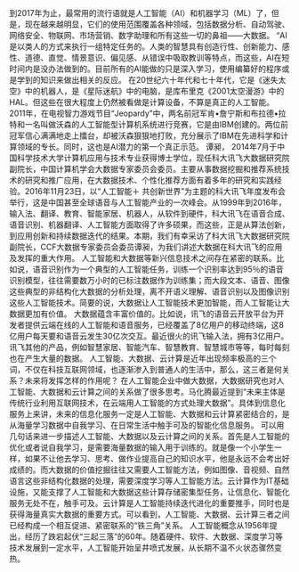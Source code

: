 到2017年为止，最常用的流行语就是人工智能（AI）和机器学习（ML）了，但是，现在越来越明显，它们的使用范围覆盖各种领域，包括数据分析、自动驾驶、网络安全、物联网、市场营销、数字助理和所有这些一切的鼻祖——大数据。
“AI是以类人的方式来执行一组特定任务的。人类的智慧具有创造行性、创新能力、感性、道德、直觉、情景意识、偏见感、从错误中吸取教训等特点，而这些，AI在短时间内是没办法做到的。目前所有的AI能做的只是深入学习，使用编纂好的程序或是学到的知识来做出相关的反应。
在20世纪六十年代和七十年代，它是《迷失太空》中的机器人，是《星际迷航》中的电脑，是库布里克《2001太空漫游》中的HAL。但这些在很大程度上仍然被看做是计算设备，不算是真正的人工智能。
2011年，在电视智力游戏节目“Jeopardy”中，两名前冠军肯•詹宁斯和布拉德•拉特和一名叫做沃森的人工智能型计算机系统进行竞赛，它是由IBM创建的。两位前冠军信心满满地走上擂台，却被沃森狠狠地打败，充分展示了IBM在先进科学和计算领域的专长。同时，这也是AI潜力的第一个真正示范。
谭昶， 2014年7月于中国科学技术大学计算机应用与技术专业获得博士学位，现任科大讯飞大数据研究院副院长，中国计算机学会大数据专家委员会委员。主要从事数据挖掘和推荐系统技术的研究和推广应用，在大数据技术、个性化推荐方面有着多年的研究和实践经验。2016年11月23日，以“人工智能＋ 共创新世界”为主题的科大讯飞年度发布会举行，这是中国甚至全球语音与人工智能产业的一次峰会。从1999年到2016年，输入法、翻译、教育、智能家居、机器人，从软件到硬件，科大讯飞在语音合成、语音识别、机器翻译、人工智能方面取得了许多硕果，而这些，正是从算法创新，到应用创新和持续数据迭代的结果。本期，我们有幸采访了科大讯飞大数据研究院副院长，CCF大数据专家委员会委员谭昶，为我们讲述大数据在科大讯飞的应用及发挥的重大作用。
人工智能和大数据等新兴信息技术之间存在紧密的联系。比如说，语音识别作为一个典型的人工智能任务，训练一个识别率达到95％的语音识别模型，往往需要数万小时的已标注数据作为训练集；而大段文本、语音、图像这些典型的非结构化大数据的分析处理，离不开语义理解、语音识别以及图像识别这些人工智能技术。简要的说，大数据让人工智能技术更加智能，而人工智能让大数据更加有价值。
大数据蕴含丰富价值的。比如说，讯飞的语音云开放平台为开发者提供云端在线的人工智能和语音服务，已经覆盖了8亿用户的移动终端，这8亿用户每天要和语音云发生30亿次交互。最近很火的讯飞输入法，拥有3亿用户。讯飞其他的产品，例如智慧家居、智能汽车、智慧教育、智慧城市等等，每时每刻也在产生大量的数据。
人工智能、大数据、云计算是近年出现频率极高的三个词，不仅在科技互联网领域，也逐渐渗入到普通人的生活中，那么，这三者是何关系？未来将发挥怎样的作用呢？
在人工智能企业中做大数据，大数据研究也对人工智能、大数据和云计算之间的关系做了很多思考。马化腾最近提到“未来主体是传统行业利用互联网技术，在云端用人工智能的方式处理大数据”。具体到信息化服务上来讲，未来的信息化服务一定是人工智能、大数据和云计算紧密结合的，是从海量学习数据中自我学习、在日常生活中触手可及的智能化信息服务。
可以用几句话来进一步描述人工智能、大数据以及云计算之间的关系。首先是人工智能的优化或者说自我学习，是需要海量数据的输入用于训练的。就是像一个小学生一样，如果不让他去学习、思考、做作业提高自己的知识水平，他是永远不会考出好成绩的。而大数据的价值挖掘往往又需要人工智能方法，例如图像、音视频、自然语言这些非结构化数据的处理，需要深度学习等人工智能方法。云计算作为IT基础设施，又能支撑了人工智能和大数据这些计算存储密集型任务，让信息化、智能化服务无处不在，触手可及。云计算是人工智能持续迭代进化的重要推手，同时也是获得海量真实大数据的重要方式。可以看到，人工智能、大数据、云计算三者之间已经构成一个相互促进、紧密联系的“铁三角”关系。
人工智能概念从1956年提出，经历了跌宕起伏“三起三落”的60年。随着硬件、软件、大数据、深度学习等技术发展到一定水平，人工智能开始呈井喷式发展，从长期不温不火状态骤然变热。


 
